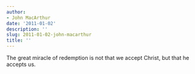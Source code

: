 ```yaml
---
author:
- John MacArthur
date: '2011-01-02'
description: ''
slug: 2011-01-02-john-macarthur
title: ''
---
```

The great miracle of redemption is not that we accept Christ, but that he accepts us.



